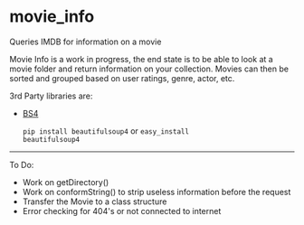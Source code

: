 movie_info
==========

Queries IMDB for information on a movie

Movie Info is a work in progress, the end state is to be able to look at a movie folder and return information on your collection. 
Movies can then be sorted and grouped based on user ratings, genre, actor, etc.

3rd Party libraries are:
- [BS4](http://www.crummy.com/software/BeautifulSoup/) <p>
      <code>pip install beautifulsoup4</code>
  or
      <code>easy_install beautifulsoup4</code>

---
To Do:
- Work on getDirectory()
- Work on conformString() to strip useless information before the request
- Transfer the Movie to a class structure
- Error checking for 404's or not connected to internet
